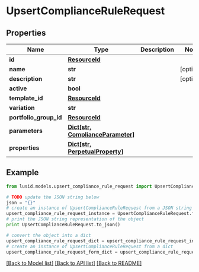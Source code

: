 # UpsertComplianceRuleRequest


## Properties
Name | Type | Description | Notes
------------ | ------------- | ------------- | -------------
**id** | [**ResourceId**](ResourceId.md) |  | 
**name** | **str** |  | [optional] 
**description** | **str** |  | [optional] 
**active** | **bool** |  | 
**template_id** | [**ResourceId**](ResourceId.md) |  | 
**variation** | **str** |  | 
**portfolio_group_id** | [**ResourceId**](ResourceId.md) |  | 
**parameters** | [**Dict[str, ComplianceParameter]**](ComplianceParameter.md) |  | 
**properties** | [**Dict[str, PerpetualProperty]**](PerpetualProperty.md) |  | 

## Example

```python
from lusid.models.upsert_compliance_rule_request import UpsertComplianceRuleRequest

# TODO update the JSON string below
json = "{}"
# create an instance of UpsertComplianceRuleRequest from a JSON string
upsert_compliance_rule_request_instance = UpsertComplianceRuleRequest.from_json(json)
# print the JSON string representation of the object
print UpsertComplianceRuleRequest.to_json()

# convert the object into a dict
upsert_compliance_rule_request_dict = upsert_compliance_rule_request_instance.to_dict()
# create an instance of UpsertComplianceRuleRequest from a dict
upsert_compliance_rule_request_form_dict = upsert_compliance_rule_request.from_dict(upsert_compliance_rule_request_dict)
```
[[Back to Model list]](../README.md#documentation-for-models) [[Back to API list]](../README.md#documentation-for-api-endpoints) [[Back to README]](../README.md)


